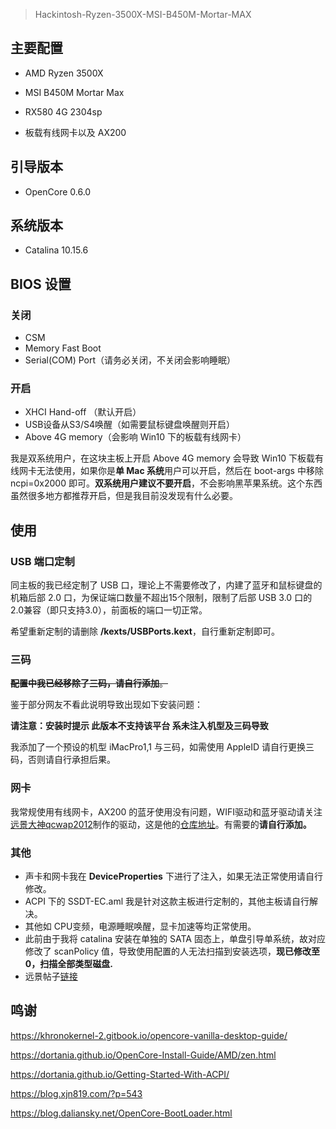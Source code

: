 >  Hackintosh-Ryzen-3500X-MSI-B450M-Mortar-MAX

## 主要配置

- AMD Ryzen 3500X

- MSI B450M Mortar Max

- RX580 4G 2304sp

- 板载有线网卡以及 AX200

## 引导版本

- OpenCore 0.6.0

## 系统版本

- Catalina 10.15.6

## BIOS 设置

### 关闭

- CSM
- Memory Fast Boot
- Serial(COM) Port（请务必关闭，不关闭会影响睡眠）

### 开启

- XHCI Hand-off （默认开启）
- USB设备从S3/S4唤醒（如需要鼠标键盘唤醒则开启）
- Above 4G memory（会影响 Win10 下的板载有线网卡）

我是双系统用户，在这块主板上开启 Above 4G memory 会导致 Win10 下板载有线网卡无法使用，如果你是**单 Mac 系统**用户可以开启，然后在 boot-args 中移除 ncpi=0x2000 即可。**双系统用户建议不要开启**，不会影响黑苹果系统。这个东西虽然很多地方都推荐开启，但是我目前没发现有什么必要。

## 使用

### USB 端口定制

同主板的我已经定制了 USB 口，理论上不需要修改了，内建了蓝牙和鼠标键盘的机箱后部 2.0 口，为保证端口数量不超出15个限制，限制了后部 USB 3.0 口的 2.0兼容（即只支持3.0），前面板的端口一切正常。

希望重新定制的请删除 **/kexts/USBPorts.kext**，自行重新定制即可。

### 三码

~~**配置中我已经移除了三码，请自行添加**。~~

鉴于部分网友不看此说明导致出现如下安装问题：

**请注意：安装时提示 此版本不支持该平台 系未注入机型及三码导致**

我添加了一个预设的机型 iMacPro1,1 与三码，如需使用 AppleID 请自行更换三码，否则请自行承担后果。

### 网卡

我常规使用有线网卡，AX200 的蓝牙使用没有问题，WIFI驱动和蓝牙驱动请关注[远景大神qcwap2012](http://bbs.pcbeta.com/viewthread-1848662-1-2.html)制作的驱动，这是他的[仓库地址](https://github.com/OpenIntelWireless/itlwm)。有需要的**请自行添加。**

### 其他

- 声卡和网卡我在 **DeviceProperties** 下进行了注入，如果无法正常使用请自行修改。
- ACPI 下的 SSDT-EC.aml 我是针对这款主板进行定制的，其他主板请自行解决。
- 其他如 CPU变频，电源睡眠唤醒，显卡加速等均正常使用。
- 此前由于我将 catalina 安装在单独的 SATA 固态上，单盘引导单系统，故对应修改了 scanPolicy 值，导致使用配置的人无法扫描到安装选项，**现已修改至 0，扫描全部类型磁盘.**
- 远景帖子[链接](http://bbs.pcbeta.com/viewthread-1866498-1-1.html)

## 鸣谢

https://khronokernel-2.gitbook.io/opencore-vanilla-desktop-guide/

https://dortania.github.io/OpenCore-Install-Guide/AMD/zen.html

https://dortania.github.io/Getting-Started-With-ACPI/

https://blog.xjn819.com/?p=543

https://blog.daliansky.net/OpenCore-BootLoader.html